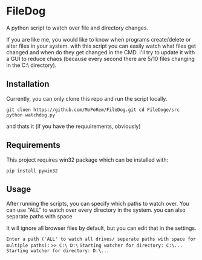 # FileDog
A python script to watch over file and directory changes.

If you are like me, you would like to know when programs create/delete or alter files in your system. with this script you can easily watch what files get changed and when do they get changed in the CMD. 
I'll try to update it with a GUI to reduce chaos (because every second there are 5/10 files changing in the C:\ directory).

## Installation

Currently, you can only clone this repo and run the script locally.

`git cloen https://github.com/MoPoRem/FileDog.git
cd FileDoge/src
python watchdog.py`

and thats it (if you have the requuirements, obviously)


## Requirements

This project requires win32 package which can be installed with:

`pip install pywin32`


## Usage

After running the scripts, you can specify which paths to watch over. You can use "ALL" to watch over every directory in the system.
you can also separate paths with space

It will ignore all browser files by default, but you can edit that in the settings.

`Enter a path ('ALL' to watch all drives/ seperate paths with space for multiple paths):`
`>> C:\ D:\`
`Starting watcher for directory: C:\...`
`Starting watcher for directory: D:\...`
